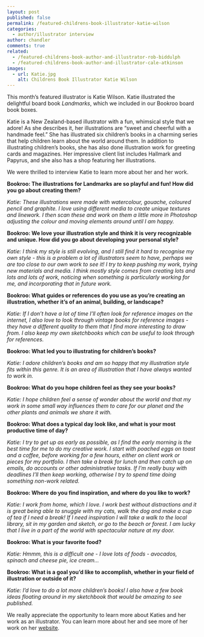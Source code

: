 ```yaml
---
layout: post
published: false
permalink: /featured-childrens-book-illustrator-katie-wilson
categories:
  - author/illustrator interview
author: chandler
comments: true
related:
  - /featured-childrens-book-author-and-illustrator-rob-biddulph
  - /featured-childrens-book-author-and-illustrator-cale-atkinson
images:
  - url: Katie.jpg
    alt: Childrens Book Illustrator Katie Wilson
---
```

This month’s featured illustrator is Katie Wilson. Katie illustrated the delightful board book _Landmarks_, which we included in our Bookroo board book boxes.

Katie is a New Zealand-based illustrator with a fun, whimsical style that we adore! As she describes it, her illustrations are “sweet and cheerful with a handmade feel.” She has illustrated six children’s books in a charming series that help children learn about the world around them. In addition to illustrating children’s books, she has also done illustration work for greeting cards and magazines. Her impressive client list includes Hallmark and Papyrus, and she also has a shop featuring her illustrations.

We were thrilled to interview Katie to learn more about her and her work.

**Bookroo: The illustrations for Landmarks are so playful and fun! How did you go about creating them?** 

_Katie: These illustrations were made with watercolour, gouache, coloured pencil and graphite. I love using different media to create unique textures and linework. I then scan these and work on them a little more in Photoshop adjusting the colour and moving elements around until I am happy._

**Bookroo: We love your illustration style and think it is very recognizable and unique. How did you go about developing your personal style?** 

_Katie: I think my style is still evolving, and I still find it hard to recognise my own style - this is a problem a lot of illustrators seem to have, perhaps we are too close to our own work to see it! I try to keep pushing my work, trying new materials and media. I think mostly style comes from creating lots and lots and lots of work, noticing when something is particularly working for me, and incorporating that in future work._
    
**Bookroo: What guides or references do you use as you’re creating an illustration, whether it’s of an animal, building, or landscape?** 

_Katie: If I don’t have a lot of time I’ll often look for reference images on the internet, I also love to look through vintage books for reference images - they have a different quality to them that I find more interesting to draw from. I also keep my own sketchbooks which can be useful to look through for references._

**Bookroo: What led you to illustrating for children’s books?** 

_Katie: I adore children’s books and am so happy that my illustration style fits within this genre. It is an area of illustration that I have always wanted to work in._ 

**Bookroo: What do you hope children feel as they see your books?** 

_Katie: I hope children feel a sense of wonder about the world and that my work in some small way influences them to care for our planet and the other plants and animals we share it with._

**Bookroo: What does a typical day look like, and what is your most productive time of day?** 

_Katie: I try to get up as early as possible, as I find the early morning is the best time for me to do my creative work. I start with poached eggs on toast and a coffee, before working for a few hours, either on client work or pieces for my portfolio. I then take a break for lunch and then catch up on emails, do accounts or other administrative tasks. If I’m really busy with deadlines I’ll then keep working, otherwise I try to spend time doing something non-work related._

**Bookroo: Where do you find inspiration, and where do you like to work?** 

_Katie: I work from home, which I love. I work best without distractions and it is great being able to snuggle with my cats, walk the dog and make a cup of tea if I need a break! If I need inspiration I will take a walk to the local library, sit in my garden and sketch, or go to the beach or forest. I am lucky that I live in a part of the world with spectacular nature at my door._

**Bookroo: What is your favorite food?** 

_Katie: Hmmm, this is a difficult one - I love lots of foods - avocados, spinach and cheese pie, ice cream…_

**Bookroo: What is a goal you’d like to accomplish, whether in your field of illustration or outside of it?** 

_Katie: I’d love to do a lot more children’s books! I also have a few book ideas floating around in my sketchbook that would be amazing to see published._

We really appreciate the opportunity to learn more about Katies and her work as an illustrator. You can learn more about her and see more of her work on her [website](https://www.inmybackyard.co.nz/).
